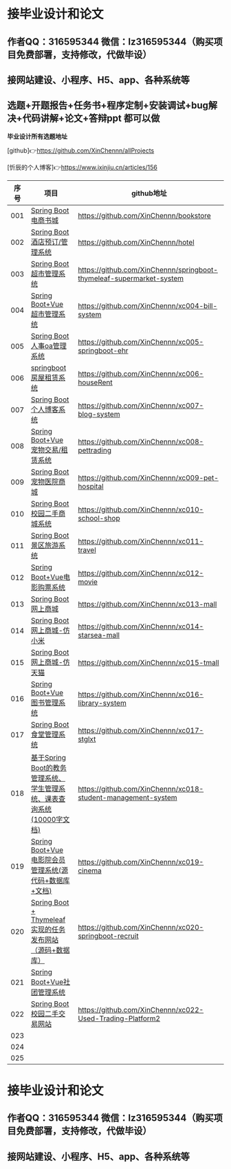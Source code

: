 # 接毕业设计和论文

## 作者QQ：316595344 微信：lz316595344（购买项目免费部署，支持修改，代做毕设）

## 接网站建设、小程序、H5、app、各种系统等

## 选题+开题报告+任务书+程序定制+安装调试+bug解决+代码讲解+论文+答辩ppt 都可以做

**毕业设计所有选题地址**

[github]👉https://github.com/XinChennn/allProjects

[忻辰的个人博客]👉https://www.ixinjiu.cn/articles/156

| 序号 | 项目                                                        | github地址                                                   |
| ---- | ----------------------------------------------------------- | ------------------------------------------------------------ |
| 001  | [Spring Boot 电商书城](https://github.com/XinChennn/bookstore) | https://github.com/XinChennn/bookstore                       |
| 002  | [Spring Boot 酒店预订/管理系统](https://github.com/XinChennn/hotel) | https://github.com/XinChennn/hotel                           |
| 003  | [Spring Boot 超市管理系统](https://github.com/XinChennn/springboot-thymeleaf-supermarket-system) | https://github.com/XinChennn/springboot-thymeleaf-supermarket-system |
| 004  | [Spring Boot+Vue 超市管理系统](https://github.com/XinChennn/xc004-bill-system) | https://github.com/XinChennn/xc004-bill-system               |
| 005  | [Spring Boot 人事oa管理系统](https://github.com/XinChennn/xc005-springboot-ehr) | https://github.com/XinChennn/xc005-springboot-ehr            |
| 006  | [springboot 房屋租赁系统](https://github.com/XinChennn/xc006-houseRent) | https://github.com/XinChennn/xc006-houseRent                 |
| 007  | [Spring Boot 个人博客系统](https://github.com/XinChennn/xc007-blog-system) | https://github.com/XinChennn/xc007-blog-system               |
| 008  | [Spring Boot+Vue 宠物交易/租赁系统](https://github.com/XinChennn/xc008-pettrading) | https://github.com/XinChennn/xc008-pettrading                |
| 009  | [Spring Boot 宠物医院商城](https://github.com/XinChennn/xc009-pet-hospital) | https://github.com/XinChennn/xc009-pet-hospital              |
| 010  | [Spring Boot 校园二手商城系统](https://github.com/XinChennn/xc010-school-shop) | https://github.com/XinChennn/xc010-school-shop               |
| 011  | [Spring Boot 景区旅游系统](https://github.com/XinChennn/xc011-travel) | https://github.com/XinChennn/xc011-travel                    |
| 012  | [Spring Boot+Vue电影购票系统](https://github.com/XinChennn/xc012-movie) | https://github.com/XinChennn/xc012-movie                     |
| 013  | [Spring Boot 网上商城](https://github.com/XinChennn/xc013-mall) | https://github.com/XinChennn/xc013-mall                      |
| 014  | [Spring Boot 网上商城-仿小米](https://github.com/XinChennn/xc014-starsea-mall) | https://github.com/XinChennn/xc014-starsea-mall              |
| 015  | [Spring Boot 网上商城-仿天猫](https://github.com/XinChennn/xc015-tmall) | https://github.com/XinChennn/xc015-tmall                     |
| 016  | [Spring Boot+Vue 图书管理系统](https://github.com/XinChennn/xc016-library-system) | https://github.com/XinChennn/xc016-library-system            |
| 017  | [Spring Boot 食堂管理系统](https://github.com/XinChennn/xc017-stglxt) | https://github.com/XinChennn/xc017-stglxt                    |
| 018  | [基于Spring Boot的教务管理系统、学生管理系统、课表查询系统  (10000字文档)](https://github.com/XinChennn/xc018-student-management-system) | https://github.com/XinChennn/xc018-student-management-system |
| 019  | [Spring Boot+Vue 电影院会员管理系统(源代码+数据库+文档)](https://github.com/XinChennn/xc019-cinema) | https://github.com/XinChennn/xc019-cinema                                                             |
| 020  | [Spring Boot + Thymeleaf 实现的任务发布网站（源码+数据库）](https://github.com/XinChennn/xc020-springboot-recruit)|  https://github.com/XinChennn/xc020-springboot-recruit  |
| 021  | [Spring Boot+Vue社团管理系统]()  |  |
| 022  | [Spring Boot 校园二手交易网站](https://github.com/XinChennn/xc022-Used-Trading-Platform2) |  https://github.com/XinChennn/xc022-Used-Trading-Platform2  |
| 023  |                                                             |                                                              |
| 024  |                                                             |                                                              |
| 025  |                                                             |                                                              |



# 接毕业设计和论文

## 作者QQ：316595344 微信：lz316595344（购买项目免费部署，支持修改，代做毕设）

## 接网站建设、小程序、H5、app、各种系统等